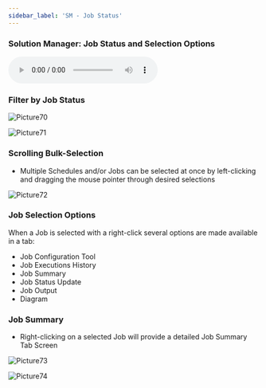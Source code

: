 ```yaml
---
sidebar_label: 'SM - Job Status'
---
```


### Solution Manager: Job Status and Selection Options

<audio controls="controls">
  <source type="audio/mp3" src="audiobasic/SolutionManagerJobStatusandSelectionOptions.mp3"></source>
  <p>Your browser does not support the audio element.</p>
</audio>

### Filter by Job Status  

![Picture70](/imgbasic/Picture70.png) 

![Picture71](/imgbasic/Picture71.png) 


### Scrolling Bulk-Selection

* Multiple Schedules and/or Jobs can be selected at once by left-clicking and dragging the mouse pointer through desired selections

![Picture72](/imgbasic/Picture72.png) 

### Job Selection Options

When a Job is selected with a right-click several options are made available in a tab:

* Job Configuration Tool
* Job Executions History
* Job Summary
* Job Status Update
* Job Output
* Diagram

### Job Summary

* Right-clicking on a selected Job will provide a detailed Job Summary Tab Screen  

![Picture73](/imgbasic/Picture73.png) 
 
![Picture74](/imgbasic/Picture74.png) 
